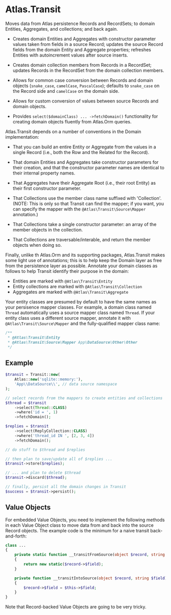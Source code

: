 # Atlas.Transit

Moves data from Atlas persistence Records and RecordSets; to domain Entities,
Aggregates, and collections; and back again.

- Creates domain Entities and Aggregates with constructor parameter values taken
  from fields in a source Record; updates the source Record fields from the
  domain Entity and Aggregate properties; refreshes Entities with autoincrement
  values after source inserts.

- Creates domain collection members from Records in a RecordSet; updates Records
  in the RecordSet from the domain collection members.

- Allows for common case conversion between Records and domain objects
  (`snake_case`, `camelCase`, `PascalCase`); defaults to `snake_case` on the
  Record side and `camelCase` on the domain side.

- Allows for custom conversion of values between source Records and domain
  objects.

- Provides `select($domainClass) ... ->fetchDomain()` functionality for creating
  domain objects fluently from Atlas.Orm queries.

Atlas.Transit depends on a number of conventions in the Domain implementation:

- That you can build an entire Entity or Aggregate from the values in a
  single Record (i.e., both the Row and the Related for the Record).

- That domain Entities and Aggregates take constructor parameters for their
  creation, and that the constructor parameter names are identical to their
  internal property names.

- That Aggregates have their Aggregate Root (i.e., their root Entity) as their
  first constructor parameter.

- That Collections use the member class name suffixed with 'Collection'.
  (NOTE: This is only so that Transit can find the mapper; if you want, you
  can specify the mapper with the `@Atlas\Transit\Source\Mapper` annotation.)

- That Collections take a single constructor parameter: an array of the member
  objects in the collection.

- That Collections are traversable/interable, and return the member objects when
  doing so.

Finally, unlike th Atlas.Orm and its supporting packages, Atlas.Transit makes
some light use of annotations; this is to help keep the Domain layer as free
from the persistence layer as possible. Annotate your domain classes as follows
to help Transit identify their purpose in the domain:

- Entities are marked with `@Atlas\Transit\Entity`
- Entity collections are marked with `@Atlas\Transit\Collection`
- Aggregates are marked with `@Atlas\Transit\Aggregate`

Your entity classes are presumed by default to have the same names as your
persisence mapper classes. For example, a domain class named `Thread`
automatically uses a source mapper class named `Thread`. If your entity class
uses a different source mapper, annotate it with `@Atlas\Transit\Source\Mapper`
and the fully-qualified mapper class name:

```php
/**
 * @Atlas\Transit\Entity
 * @Atlas\Transit\Source\Mapper App\DataSource\Other\Other
 */
```

## Example

```php
$transit = Transit::new(
    Atlas::new('sqlite::memory:'),
    'App\\DataSource\\', // data source namespace
);

// select records from the mappers to create entities and collections
$thread = $transit
    ->select(Thread::CLASS)
    ->where('id = ', 1)
    ->fetchDomain();

$replies = $transit
    ->select(ReplyCollection::CLASS)
    ->where('thread_id IN ', [2, 3, 4])
    ->fetchDomain();

// do stuff to $thread and $replies

// then plan to save/update all of $replies ...
$transit->store($replies);

// ... and plan to delete $thread
$transit->discard($thread);

// finally, persist all the domain changes in Transit
$success = $transit->persist();
```

## Value Objects

For embedded Value Objects, you need to implement the following methods in each
Value Object class to move data from and back into the source Record objects.
The example code is the minimum for a naive transit back-and-forth:

```php
class ...
{
    private static function __transitFromSource(object $record, string $field)
    {
        return new static($record->$field);
    }

    private function __transitIntoSource(object $record, string $field)
    {
        $record->$field = $this->$field;
    }
}
```

Note that Record-backed Value Objects are going to be very tricky.
